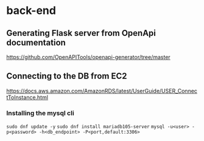 # back-end

## Generating Flask server from OpenApi documentation
https://github.com/OpenAPITools/openapi-generator/tree/master

## Connecting to the DB from EC2
https://docs.aws.amazon.com/AmazonRDS/latest/UserGuide/USER_ConnectToInstance.html

### Installing the mysql cli
`sudo dnf update -y`
`sudo dnf install mariadb105-server`
`mysql -u<user> -p<password> -h<db_endpoint> -P<port,default:3306>`